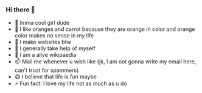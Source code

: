 ### Hi there 👋

- 🔭 Imma cool girl dude
- 🌱 I like oranges and carrot because they are orange in color and orange color makes no sense in my life
- 👯 I make websites btw
- 🤔 I generally take help of myself
- 💬 I am a alive wikipaedia
- 📫 Mail me whenever u wish like (jk, I am not gonna write my email here, can't trust for spammers)
- 😄 I believe that life is fun maybe
- ⚡ Fun fact: I love my life not as much as u do
